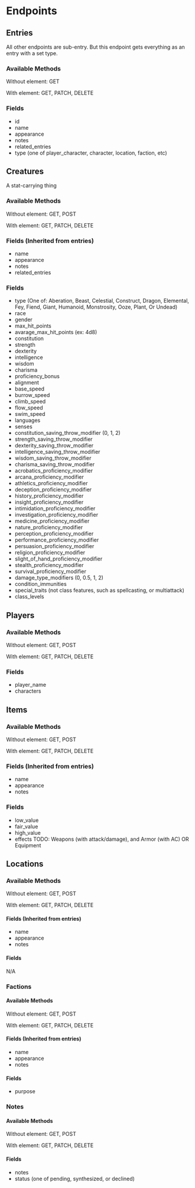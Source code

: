 # Endpoints

## Entries

All other endpoints are sub-entry. But this endpoint gets everything as an entry with a set type.

### Available Methods

Without element: GET

With element: GET, PATCH, DELETE

### Fields

* id
* name
* appearance
* notes
* related_entries
* type (one of player_character, character, location, faction, etc)

## Creatures
A stat-carrying thing

### Available Methods

Without element: GET, POST

With element: GET, PATCH, DELETE

### Fields (Inherited from entries)
* name
* appearance
* notes
* related_entries

### Fields
* type (One of: Aberation, Beast, Celestial, Construct, Dragon, Elemental, Fey, Fiend, Giant, Humanoid, Monstrosity, Ooze, Plant, Or Undead)
* race
* gender
* max_hit_points
* avarage_max_hit_points (ex: 4d8)
* constitution
* strength
* dexterity
* intelligence
* wisdom
* charisma
* proficiency_bonus
* alignment
* base_speed
* burrow_speed
* climb_speed
* flow_speed
* swim_speed
* languages
* senses
* constitution_saving_throw_modifier (0, 1, 2)
* strength_saving_throw_modifier
* dexterity_saving_throw_modifier
* intelligence_saving_throw_modifier
* wisdom_saving_throw_modifier
* charisma_saving_throw_modifier
* acrobatics_proficiency_modifier
* arcana_proficiency_modifier
* athletics_proficiency_modifier
* deception_proficiency_modifier
* history_proficiency_modifier
* insight_proficiency_modifier
* intimidation_proficiency_modifier
* investigation_proficiency_modifier
* medicine_proficiency_modifier
* nature_proficiency_modifier
* perception_proficiency_modifier
* performance_proficiency_modifier
* persuasion_proficiency_modifier
* religion_proficiency_modifier
* slight_of_hand_proficiency_modifier
* stealth_proficiency_modifier
* survival_proficiency_modifier
* damage_type_modifiers (0, 0.5, 1, 2)
* condition_immunities
* special_traits (not class features, such as spellcasting, or multiattack)
* class_levels

## Players

### Available Methods

Without element: GET, POST

With element: GET, PATCH, DELETE

### Fields
* player_name
* characters

## Items

### Available Methods

Without element: GET, POST

With element: GET, PATCH, DELETE

### Fields (Inherited from entries)
* name
* appearance
* notes

### Fields
* low_value
* fair_value
* high_value
* effects
TODO: Weapons (with attack/damage), and Armor (with AC) OR Equipment

## Locations

### Available Methods

Without element: GET, POST

With element: GET, PATCH, DELETE

#### Fields (Inherited from entries)
* name
* appearance
* notes

#### Fields
N/A

### Factions

#### Available Methods

Without element: GET, POST

With element: GET, PATCH, DELETE

#### Fields (Inherited from entries)
* name
* appearance
* notes

#### Fields
* purpose

### Notes

#### Available Methods

Without element: GET, POST

With element: GET, PATCH, DELETE

#### Fields
* notes
* status (one of pending, synthesized, or declined)
